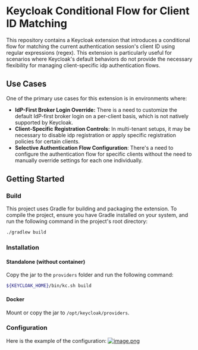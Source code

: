 # Keycloak Conditional Flow for Client ID Matching

This repository contains a Keycloak extension that introduces a conditional flow for matching the current authentication session's client ID using regular expressions (regex). This extension is particularly useful for scenarios where Keycloak's default behaviors do not provide the necessary flexibility for managing client-specific idp authentication flows.

## Use Cases

One of the primary use cases for this extension is in environments where:

- **IdP-First Broker Login Override:** There is a need to customize the default IdP-first broker login on a per-client basis, which is not natively supported by Keycloak.
- **Client-Specific Registration Controls:** In multi-tenant setups, it may be necessary to disable idp registration or apply specific registration policies for certain clients.
- **Selective Authentication Flow Configuration**: There's a need to configure the authentication flow for specific clients without the need to manually override settings for each one individually. 

## Getting Started

### Build

This project uses Gradle for building and packaging the extension. To compile the project, ensure you have Gradle installed on your system, and run the following command in the project's root directory:

```bash
./gradlew build
```

### Installation

#### Standalone (without container)
Copy the jar to the `providers` folder and run the following command:

```bash
${KEYCLOAK_HOME}/bin/kc.sh build
```

#### Docker
Mount or copy the jar to `/opt/keycloak/providers`.

### Configuration
Here is the example of the configuration:
[![image.png](https://i.postimg.cc/sXJ9N1G0/image.png)](https://postimg.cc/XGpCZj8w)
